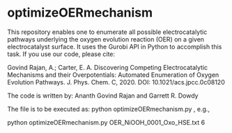 # optimizeOERmechanism

This repository enables one to enumerate all possible electrocatalytic pathways underlying the oxygen evolution reaction (OER) on a given electrocatalyst surface. It uses the Gurobi API in Python to accomplish this task. If you use our code, please cite: 

Govind Rajan, A.; Carter, E. A. Discovering Competing Electrocatalytic Mechanisms and their Overpotentials: Automated Enumeration of Oxygen Evolution Pathways. J. Phys. Chem. C, 2020. DOI: 10.1021/acs.jpcc.0c08120

The code is written by: Ananth Govind Rajan and Garrett R. Dowdy

The file is to be executed as: python optimizeOERmechanism.py <name-of-species-library-file> <number-of-reactions-to-consider>, e.g.,

python optimizeOERmechanism.py OER_NiOOH_0001_Oxo_HSE.txt 6
